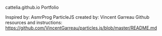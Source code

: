  cattelia.github.io
Portfolio

Inspired by: AsmrProg
ParticleJS created by: Vincent Garreau
Github resources and instructions: https://github.com/VincentGarreau/particles.js/blob/master/README.md